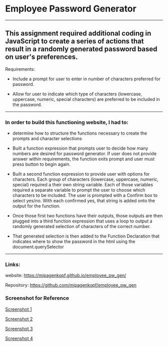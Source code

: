 # Employee Password Generator
---


This assignment required additional coding in JavaScript to create a series of actions that result in a randomly generated password based on user's preferences. 
---

Requirements:
* Include a prompt for user to enter in number of characters preferred for password.

* Allow for user to indicate which type of characters (lowercase, uppercase, numeric, special characters) are preferred to be included in the password.

---

### In order to build this functioning website, I had to:

* determine how to structure the functions necessary to create the prompts and character selections

* Built a function expression that prompts user to decide how many numbers are desired for password generator. If user does not provide answer within requirements, the function exits prompt and user must press button to begin again.

* Built a second function expression to provide user with options for characters. Each group of characters (lowercase, uppercase, numeric, special) required a their own string variable. Each of those variables required a separate variable to prompt the user to choose which characters to be included. The user is prompted with a Confirm box to select yes/no. With each confirmed yes, that string is added onto the output for the function. 

* Once those first two functions have their outputs, those outputs are then plugged into a third function expression that uses a loop to output a randomly generated selection of characters of the correct number. 

* That generated selection is then added to the Function Declaration that indicates where to show the password in the html using the document.querySelector 
---
### Links:
website: https://mjpagenkopf.github.io/employee_pw_gen/

Repository: https://github.com/mjpagenkopf/employee_pw_gen


### Screenshot for Reference

[Screenshot 1](/assets/images/Screenshot1.png)

[Screenshot 2](/assets/images/Screenshot2.png)

[Screenshot 3](/assets/images/Screenshot3.png)

[Screenshot 4](/assets/images/Screenshot4.png)



